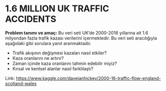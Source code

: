 # 1.6 MILLION UK TRAFFIC ACCIDENTS

**Problem tanımı ve amaç:**  Bu veri seti UK’de 2000-2016 yıllarına ait 1.6 milyondan fazla trafik kazası verilerini içermektedir.  Bu veri seti aracılığıyla aşağıdaki gibi sorulara yanıt aranmaktadır.

- Trafik akışının değişmesi kazaları nasıl etkiler?
- Kaza oranlarını ne artırır?
- Zaman içinde kaza oranlarını tahmin edebilir miyiz?
- Kırsal ve kentsel alanlar nasıl farklılaştı?

Link: https://www.kaggle.com/daveianhickey/2000-16-traffic-flow-england-scotland-wales
